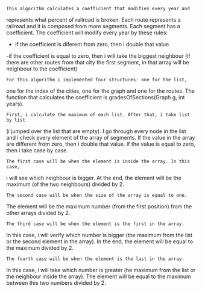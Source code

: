 
    This algorithm calculates a coefficient that modifies every year and 
represents what percent of railroad is broken. Each route represents 
a railroad and it is composed from more segments. Each segment has a 
coefficient. The coefficient will modify every year by these rules:

- if the coefficient is diferent from zero, then i double that value

-if the coefficient is equal to zero, then i will take the biggest neighbour
(if there are other routes from that city the first segment, in that array
will be neighbour to the coefficient)

    For this algorithm i implemented four structures: one for the list,
one for the index of the cities, one for the graph and one for the routes.
The function that calculates the coefficient is gradesOfSections(Graph g, int years).

    First, i calculate the maximum of each list. After that, i take list by list
(i jumped over the list that are empty). I go through every node in the list and
i check every element of the array of segments. If the value in the array are
different from zero, then i double that value. If the value is equal to zero, then 
i take case by case.

    The first case will be when the element is inside the array. In this case,
i will see which neighbour is bigger. At the end, the element will be
the maximum (of the two neighbours) divided by 2.

    The second case will be when the size of the array is equal to one.
The element will be the maximum number (from the first position) from the 
other arrays divided by 2.

    The third case will be when the element is the first in the array.
In this case, i will verify which number is bigger (the maximum from the
list or the second element in the array). In the end, the element will be
equal to the maximum divided by 2.

    The fourth case will be when the element is the last in the array.
In this case, i will take which number is greater (he maximum from the
list or the neighbour inside the array). The element will be equal to 
the maximum between this two numbers divided by 2.






